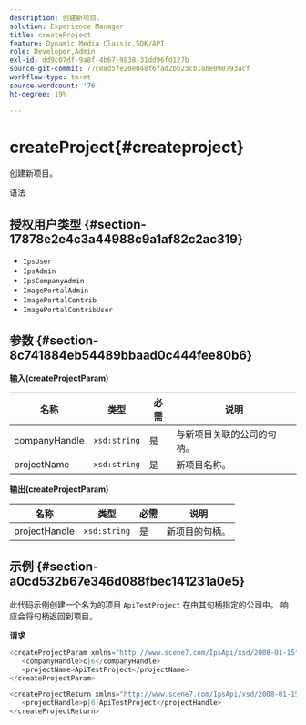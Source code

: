 ```yaml
---
description: 创建新项目。
solution: Experience Manager
title: createProject
feature: Dynamic Media Classic,SDK/API
role: Developer,Admin
exl-id: dd9c07df-9a8f-4b67-9838-31dd96fd127b
source-git-commit: 77c88d5fe20e048f6fad2bb23cb1abe090793acf
workflow-type: tm+mt
source-wordcount: '76'
ht-degree: 19%

---
```


# createProject{#createproject}

创建新项目。

语法

## 授权用户类型 {#section-17878e2e4c3a44988c9a1af82c2ac319}

* `IpsUser`
* `IpsAdmin`
* `IpsCompanyAdmin`
* `ImagePortalAdmin`
* `ImagePortalContrib`
* `ImagePortalContribUser`

## 参数 {#section-8c741884eb54489bbaad0c444fee80b6}

**输入(createProjectParam)**

| 名称 | 类型 | 必需 | 说明 |
|---|---|---|---|
| companyHandle | `xsd:string` | 是 | 与新项目关联的公司的句柄。 |
| projectName | `xsd:string` | 是 | 新项目名称。 |

**输出(createProjectParam)**

| 名称 | 类型 | 必需 | 说明 |
|---|---|---|---|
| projectHandle | `xsd:string` | 是 | 新项目的句柄。 |

## 示例 {#section-a0cd532b67e346d088fbec141231a0e5}

此代码示例创建一个名为的项目 `ApiTestProject` 在由其句柄指定的公司中。 响应会将句柄返回到项目。

**请求**

```java
<createProjectParam xmlns="http://www.scene7.com/IpsApi/xsd/2008-01-15">
   <companyHandle>c|6</companyHandle>
   <projectName>ApiTestProject</projectName>
</createProjectParam>
```

```java
<createProjectReturn xmlns="http://www.scene7.com/IpsApi/xsd/2008-01-15">
   <projectHandle>p|6|ApiTestProject</projectHandle>
</createProjectReturn>
```

